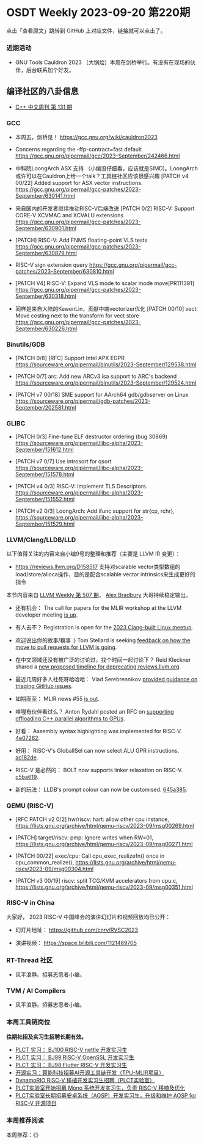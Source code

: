 # OSDT Weekly 2023-09-20 第220期

点击「查看原文」跳转到 GitHub 上对应文件，链接就可以点击了。

### 近期活动

- GNU Tools Cauldron 2023 （大锅烩）本周在剑桥举行。有没有在现场的伙伴，后台联系加个好友。

## 编译社区的八卦信息

- [C++ 中文周刊 第 131 期](https://mp.weixin.qq.com/s/_pY_3SVWeKKueNv0gT2abA)

### GCC

- 本周五，剑桥见！
  https://gcc.gnu.org/wiki/cauldron2023

- Concerns regarding the -ffp-contract=fast default
  https://gcc.gnu.org/pipermail/gcc/2023-September/242466.html

-  中科院LoongArch ASX 支持 （小编没仔细看，应该就是SIMD)。LoongArch或许可以在Cauldron上给一个talk？工具链社区应该很感兴趣
  [PATCH v4 00/22] Added support for ASX vector instructions.
  https://gcc.gnu.org/pipermail/gcc-patches/2023-September/630141.html

- 来自国内的开发者继续推动RISC-V后端改进
  [PATCH 0/2] RISC-V: Support CORE-V XCVMAC and XCVALU extensions
  https://gcc.gnu.org/pipermail/gcc-patches/2023-September/630901.html

- [PATCH] RISC-V: Add FNMS floating-point VLS tests
  https://gcc.gnu.org/pipermail/gcc-patches/2023-September/630879.html

- RISC-V sign extension query
  https://gcc.gnu.org/pipermail/gcc-patches/2023-September/630810.html

- [PATCH V4] RISC-V: Expand VLS mode to scalar mode move[PR111391]
  https://gcc.gnu.org/pipermail/gcc-patches/2023-September/630318.html

- 同样是来自大陆的KewenLin，贡献中端vectorizer优化
  [PATCH 00/10] vect: Move costing next to the transform for vect store
  https://gcc.gnu.org/pipermail/gcc-patches/2023-September/630226.html


### Binutils/GDB

- [PATCH 0/8] [RFC] Support Intel APX EGPR
  https://sourceware.org/pipermail/binutils/2023-September/129538.html

- [PATCH 0/7] arc: Add new ARCv3 isa support to ARC's backend
  https://sourceware.org/pipermail/binutils/2023-September/129524.html

- [PATCH v7 00/18] SME support for AArch64 gdb/gdbserver on Linux
  https://sourceware.org/pipermail/gdb-patches/2023-September/202581.html

### GLIBC

- [PATCH 0/3] Fine-tune ELF destructor ordering (bug 30869)
  https://sourceware.org/pipermail/libc-alpha/2023-September/151612.html

- [PATCH v7 0/7] Use introsort for qsort
  https://sourceware.org/pipermail/libc-alpha/2023-September/151578.html

- [PATCH v4 0/3] RISC-V: Implement TLS Descriptors.
  https://sourceware.org/pipermail/libc-alpha/2023-September/151552.html

- [PATCH v2 0/3] LoongArch: Add ifunc support for str{cp, rchr},
  https://sourceware.org/pipermail/libc-alpha/2023-September/151529.html

### LLVM/Clang/LLDB/LLD


以下值得关注的内容来自小编9号的整理和推荐（主要是 LLVM IR 变更）：

- https://reviews.llvm.org/D158517 支持对scalable vector类型数组的load/store/alloca操作，目的是配合scalable vector intrinsics来生成更好的指令

本节内容来自 [LLVM Weekly 第 507 期](http://llvmweekly.org/issue/507)，
[Alex Bradbury](https://www.linkedin.com/in/alex-bradbury/) 大哥持续稳定输出。

* 还有机会： The call for papers for the MLIR workshop at the LLVM developer meeting [is up](https://discourse.llvm.org/t/cfp-mlir-workshop-at-the-llvm-developer-meeting-oct-2023/73398).

* 有人去不？ Registration is open for the [2023 Clang-built Linux meetup](https://discourse.llvm.org/t/2023-clang-built-linux-meetup-registration/73465).

* 欢迎说出你的故事/糗事 :) Tom Stellard is seeking [feedback on how the move to pull requests for LLVM is going](https://discourse.llvm.org/t/hows-it-going-with-pull-requests/73467).

* 在中文领域还没有被广泛的讨论过，找个时间一起讨论下？ Reid Kleckner shared a [new proposed timeline for deprecating reviews.llvm.org](https://discourse.llvm.org/t/update-on-github-pull-requests/71540/125).

* 最近几周好多人社死呀哈哈哈： Vlad Serebrennikov [provided guidance on triaging GitHub issues](https://discourse.llvm.org/t/documentation-for-triaging-github-issues/73487/4).

* 如期而至： MLIR news #55 [is out](https://discourse.llvm.org/t/mlir-news-55th-edition-13th-september-2023/73362).

* 哇喔有伙伴看过么？ Anton Rydahl posted an RFC on [supporting offloading C++ parallel algorithms to GPUs](https://discourse.llvm.org/t/rfc-openmp-offloading-backend-for-c-parallel-algorithms/73468).

* 好看： Assembly syntax highlighting was implemented for RISC-V.
  [4e07262](https://reviews.llvm.org/rG4e07262d39eb).

* 好用： RISC-V's GlobalISel can now select ALU GPR instructions.
  [ac182de](https://reviews.llvm.org/rGac182deee828).

* RISC-V 是必然的： BOLT now supports linker relaxation on RISC-V.
  [c5ba619](https://reviews.llvm.org/rGc5ba61978c33).

* 新的玩法： LLDB's prompt colour can now be customised.
  [645a385](https://reviews.llvm.org/rG645a3855dda4).

### QEMU (RISC-V)

- [RFC PATCH v2 0/2] hw/riscv: hart: allow other cpu instance,
  https://lists.gnu.org/archive/html/qemu-riscv/2023-09/msg00269.html

- [PATCH] target/riscv: pmp: Ignore writes when RW=01,
  https://lists.gnu.org/archive/html/qemu-riscv/2023-09/msg00271.html

- [PATCH 00/22] exec/cpu: Call cpu_exec_realizefn() once in cpu_common_realize(),
  https://lists.gnu.org/archive/html/qemu-riscv/2023-09/msg00304.html

- [PATCH v3 00/19] riscv: split TCG/KVM accelerators from cpu.c,
  https://lists.gnu.org/archive/html/qemu-riscv/2023-09/msg00351.html

### RISC-V in China

大家好， 2023 RISC-V 中国峰会的演讲幻灯片和视频回放均已公开：

- 幻灯片地址： https://github.com/cnrv/RVSC2023

- 演讲视频： https://space.bilibili.com/1121469705

### RT-Thread 社区

- 风平浪静。招募志愿者小编。

### TVM / AI Compilers

- 风平浪静。招募志愿者小编。

### 本周工具链岗位

**往期社招及实习生招聘长期有效。**

- [PLCT 实习： BJ100 RISC-V nettle 开发实习生](https://mp.weixin.qq.com/s/GEUKRlxILFpdHQbv-yxWQQ)
- [PLCT 实习： BJ99 RISC-V OpenSSL 开发实习生](https://mp.weixin.qq.com/s/pzy6sbW50r3aLw3Dt36oBQ)
- [PLCT 实习： BJ98 Flutter RISC-V 开发实习生](https://mp.weixin.qq.com/s/gQYT_rhtLE8jGg6WWAztDA)
- [开源实习：算能科技招募AI开源工具链开发（TPU-MLIR项目）](https://mp.weixin.qq.com/s/IBJh0ip4k11PzIMZecsWSw)
- [DynamoRIO RISC-V 移植开发实习生招聘（PLCT实验室）](https://mp.weixin.qq.com/s/J_5TjT6DOqeOXJXQI5VQxw)
- [PLCT实验室开始招募 Mono 系统开发实习生，负责 RISC-V 移植及优化](https://mp.weixin.qq.com/s/whEW7Hay1jIP1tBzIPay1A)
- [PLCT实验室长期招募安卓系统（AOSP）开发实习生，升级和维护 AOSP for RISC-V 开源项目](https://mp.weixin.qq.com/s/dJP2cEB1nex2inR5c-cJog)


### 本周推荐阅读

本周推荐：《》
